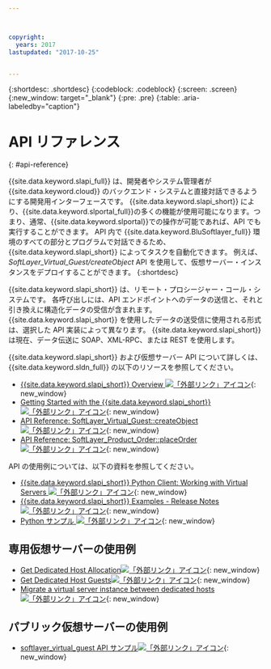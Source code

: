 ```yaml
---



copyright:
  years: 2017
lastupdated: "2017-10-25"


---
```


{:shortdesc: .shortdesc}
{:codeblock: .codeblock}
{:screen: .screen}
{:new_window: target="_blank"}
{:pre: .pre}
{:table: .aria-labeledby="caption"}

# API リファレンス
{: #api-reference} 

{{site.data.keyword.slapi_full}} は、開発者やシステム管理者が {{site.data.keyword.cloud}} のバックエンド・システムと直接対話できるようにする開発用インターフェースです。 {{site.data.keyword.slapi_short}} により、{{site.data.keyword.slportal_full}}の多くの機能が使用可能になります。つまり、通常、{{site.data.keyword.slportal}}での操作が可能であれば、API でも実行することができます。 API 内で {{site.data.keyword.BluSoftlayer_full}} 環境のすべての部分とプログラムで対話できるため、{{site.data.keyword.slapi_short}} によってタスクを自動化できます。 例えば、*SoftLayer_Virtual_Guest/createObject* API を使用して、仮想サーバー・インスタンスをデプロイすることができます。
{:shortdesc}

{{site.data.keyword.slapi_short}} は、リモート・プロシージャー・コール・システムです。 各呼び出しには、API エンドポイントへのデータの送信と、それと引き換えに構造化データの受信が含まれます。 {{site.data.keyword.slapi_short}} を使用したデータの送受信に使用される形式は、選択した API 実装によって異なります。 {{site.data.keyword.slapi_short}} は現在、データ伝送に SOAP、XML-RPC、または REST を使用します。

{{site.data.keyword.slapi_short}} および仮想サーバー API について詳しくは、{{site.data.keyword.sldn_full}} の以下のリソースを参照してください。
* [{{site.data.keyword.slapi_short}} Overview ![「外部リンク」アイコン](../icons/launch-glyph.svg "「外部リンク」アイコン")](https://sldn.softlayer.com/article/softlayer-api-overview){: new_window} 
* [Getting Started with the {{site.data.keyword.slapi_short}} ![「外部リンク」アイコン](../icons/launch-glyph.svg "「外部リンク」アイコン")](http://sldn.softlayer.com/article/getting-started){: new_window}
* [API Reference: SoftLayer_Virtual_Guest::createObject ![「外部リンク」アイコン](../icons/launch-glyph.svg "「外部リンク」アイコン")](http://sldn.softlayer.com/reference/services/softlayer_virtual_guest/createobject){: new_window}
* [API Reference: SoftLayer_Product_Order::placeOrder ![「外部リンク」アイコン](../icons/launch-glyph.svg "「外部リンク」アイコン")](http://sldn.softlayer.com/reference/services/SoftLayer_Product_Order/placeOrder){: new_window}

API の使用例については、以下の資料を参照してください。
* [{{site.data.keyword.slapi_short}} Python Client: Working with Virtual Servers ![「外部リンク」アイコン](../icons/launch-glyph.svg "「外部リンク」アイコン")](http://softlayer-python.readthedocs.io/en/latest/cli/vs.html){: new_window}
* [{{site.data.keyword.slapi_short}} Examples - Release Notes ![「外部リンク」アイコン](../icons/launch-glyph.svg "「外部リンク」アイコン")](https://softlayer.github.io/){: new_window}
* [Python サンプル ![「外部リンク」アイコン](../icons/launch-glyph.svg "「外部リンク」アイコン")](https://softlayer.github.io/python/){: new_window}

## 専用仮想サーバーの使用例
* [Get Dedicated Host Allocation![「外部リンク」アイコン](../icons/launch-glyph.svg "「外部リンク」アイコン")](https://softlayer.github.io/python/getdedihostallocation/){: new_window}
* [Get Dedicated Host Guests![「外部リンク」アイコン](../icons/launch-glyph.svg "「外部リンク」アイコン")](https://softlayer.github.io/python/getdedicatedhostguests/){: new_window}
* [Migrate a virtual server instance between dedicated hosts![「外部リンク」アイコン](../icons/launch-glyph.svg "「外部リンク」アイコン")](https://softlayer.github.io/python/migratededicatedinstance/){: new_window}

## パブリック仮想サーバーの使用例
* [softlayer_virtual_guest API サンプル![「外部リンク」アイコン](../icons/launch-glyph.svg "「外部リンク」アイコン")](https://softlayer.github.io/classes/softlayer_virtual_guest/){: new_window}

